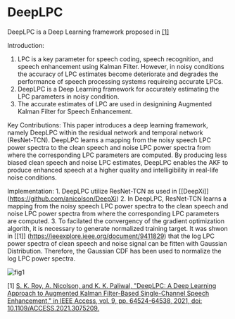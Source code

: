 # DeepLPC

DeepLPC is a Deep Learning framework proposed in [[1]](https://ieeexplore.ieee.org/document/9411829)

Introduction:
1. LPC is a key parameter for speech coding, speech recognition, and speech enhancement using Kalman Filter. However, in noisy conditions the accuracy of LPC estimates become deteriorate and degrades the performance of speech processing systems requireing accurate LPCs.
2. DeepLPC is a Deep Learning framework for accurately estimating the LPC parameters in noisy condition. 
3. The accurate estimates of LPC are used in designining Augmented Kalman Filter for Speech Enhancement.

Key Contributions: This paper introduces a deep learning framework, namely DeepLPC within the residual network and temporal network (ResNet-TCN). DeepLPC learns a mapping from the noisy speech LPC power spectra to the clean speech and noise LPC power spectra from where the corresponding LPC parameters are computed. By producing less biased clean speech and noise LPC estimates, DeepLPC enables the AKF to produce enhanced speech at a higher quality and intelligibility in real-life noise conditions.

Implementation: 1. DeepLPC utilize ResNet-TCN as used in [[DeepXi]] (https://github.com/anicolson/DeepXi)
2. In DeepLPC, ResNet-TCN learns a mapping from the noisy speech LPC power spectra to the clean speech and noise LPC power spectra from where the corresponding LPC parameters are computed.
3. To facilated the convergency of the gradient optimization algorith, it is necessary to generate normalized training target. It was shwon in [[1]] (https://ieeexplore.ieee.org/document/9411829) that the log LPC power spectra of clean speech and noise signal can be fitten with Gaussian Distribution. Therefore, the Gaussian CDF has been used to normalize the log LPC power spectra. 

![fig1](https://github.com/sujancseru/DeepLPC/assets/130210435/483d4468-29f4-4621-88c1-4fd9dcf6ef71)


[1] [S. K. Roy, A. Nicolson, and K. K. Paliwal, "DeepLPC: A Deep Learning Approach to Augmented Kalman Filter-Based Single-Channel Speech Enhancement," in IEEE Access, vol. 9, pp. 64524-64538, 2021, doi: 10.1109/ACCESS.2021.3075209.](https://ieeexplore.ieee.org/document/9411829)

